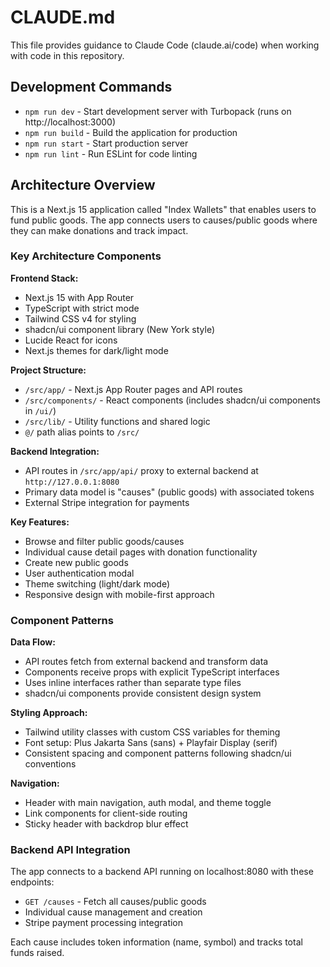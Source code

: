 # CLAUDE.md

This file provides guidance to Claude Code (claude.ai/code) when working with code in this repository.

## Development Commands

- `npm run dev` - Start development server with Turbopack (runs on http://localhost:3000)
- `npm run build` - Build the application for production
- `npm run start` - Start production server
- `npm run lint` - Run ESLint for code linting

## Architecture Overview

This is a Next.js 15 application called "Index Wallets" that enables users to fund public goods. The app connects users to causes/public goods where they can make donations and track impact.

### Key Architecture Components

**Frontend Stack:**
- Next.js 15 with App Router
- TypeScript with strict mode
- Tailwind CSS v4 for styling
- shadcn/ui component library (New York style)
- Lucide React for icons
- Next.js themes for dark/light mode

**Project Structure:**
- `/src/app/` - Next.js App Router pages and API routes
- `/src/components/` - React components (includes shadcn/ui components in `/ui/`)
- `/src/lib/` - Utility functions and shared logic
- `@/` path alias points to `/src/`

**Backend Integration:**
- API routes in `/src/app/api/` proxy to external backend at `http://127.0.0.1:8080`
- Primary data model is "causes" (public goods) with associated tokens
- External Stripe integration for payments

**Key Features:**
- Browse and filter public goods/causes
- Individual cause detail pages with donation functionality
- Create new public goods
- User authentication modal
- Theme switching (light/dark mode)
- Responsive design with mobile-first approach

### Component Patterns

**Data Flow:**
- API routes fetch from external backend and transform data
- Components receive props with explicit TypeScript interfaces
- Uses inline interfaces rather than separate type files
- shadcn/ui components provide consistent design system

**Styling Approach:**
- Tailwind utility classes with custom CSS variables for theming
- Font setup: Plus Jakarta Sans (sans) + Playfair Display (serif)
- Consistent spacing and component patterns following shadcn/ui conventions

**Navigation:**
- Header with main navigation, auth modal, and theme toggle
- Link components for client-side routing
- Sticky header with backdrop blur effect

### Backend API Integration

The app connects to a backend API running on localhost:8080 with these endpoints:
- `GET /causes` - Fetch all causes/public goods
- Individual cause management and creation
- Stripe payment processing integration

Each cause includes token information (name, symbol) and tracks total funds raised.
